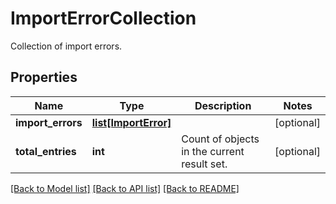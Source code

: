 # ImportErrorCollection

Collection of import errors.
## Properties
Name | Type | Description | Notes
------------ | ------------- | ------------- | -------------
**import_errors** | [**list[ImportError]**](ImportError.md) |  | [optional] 
**total_entries** | **int** | Count of objects in the current result set. | [optional] 

[[Back to Model list]](../README.md#documentation-for-models) [[Back to API list]](../README.md#documentation-for-api-endpoints) [[Back to README]](../README.md)


